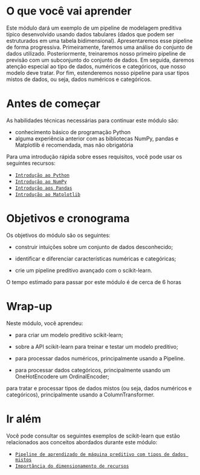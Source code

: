 # O que você vai aprender

Este módulo dará um exemplo de um pipeline de modelagem preditiva típico desenvolvido usando dados tabulares (dados que podem ser estruturados em uma tabela bidimensional). Apresentaremos esse pipeline de forma progressiva. Primeiramente, faremos uma análise do conjunto de dados utilizado. Posteriormente, treinaremos nosso primeiro pipeline de previsão com um subconjunto do conjunto de dados. Em seguida, daremos atenção especial ao tipo de dados, numéricos e categóricos, que nosso modelo deve tratar. Por fim, estenderemos nosso pipeline para usar tipos mistos de dados, ou seja, dados numéricos e categóricos.

# Antes de começar

As habilidades técnicas necessárias para continuar este módulo são:


* conhecimento básico de programação Python
* alguma experiência anterior com as bibliotecas NumPy, pandas e Matplotlib é recomendada, mas não obrigatória

Para uma introdução rápida sobre esses requisitos, você pode usar os seguintes recursos:

* [`Introdução ao Python`](https://scipy-lectures.org/intro/language/python_language.html)
* [`Introdução ao NumPy`](https://sebastianraschka.com/blog/2020/numpy-intro.html)
* [`Introdução aos Pandas`](https://pandas.pydata.org/docs/user_guide/10min.html)
* [`Introdução ao Matplotlib`](https://sebastianraschka.com/blog/2020/numpy-intro.html#410-matplotlib)

# Objetivos e cronograma

Os objetivos do módulo são os seguintes:

* construir intuições sobre um conjunto de dados desconhecido;

* identificar e diferenciar características numéricas e categóricas;

* crie um pipeline preditivo avançado com o scikit-learn.

O tempo estimado para passar por este módulo é de cerca de 6 horas

# Wrap-up

Neste módulo, você aprendeu:

* para criar um modelo preditivo scikit-learn;

* sobre a API scikit-learn para treinar e testar um modelo preditivo;

* para processar dados numéricos, principalmente usando a Pipeline.

* para processar dados categóricos, principalmente usando um OneHotEncodere um OrdinalEncoder;

para tratar e processar tipos de dados mistos (ou seja, dados numéricos e categóricos), principalmente usando a ColumnTransformer.

# Ir além

Você pode consultar os seguintes exemplos de scikit-learn que estão relacionados aos conceitos abordados durante este módulo:

* [`Pipeline de aprendizado de máquina preditivo com tipos de dados mistos`](https://scikit-learn.org/stable/auto_examples/compose/plot_column_transformer_mixed_types.html#sphx-glr-auto-examples-compose-plot-column-transformer-mixed-types-py)
* [`Importância do dimensionamento de recursos`](https://scikit-learn.org/stable/auto_examples/preprocessing/plot_scaling_importance.html#sphx-glr-auto-examples-preprocessing-plot-scaling-importance-py)